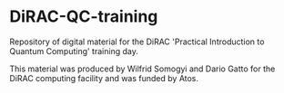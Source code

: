 # DiRAC-QC-training
Repository of digital material for the DiRAC 'Practical Introduction to Quantum Computing' training day.

This material was produced by Wilfrid Somogyi and Dario Gatto for the  DiRAC computing facility and was funded by Atos.
